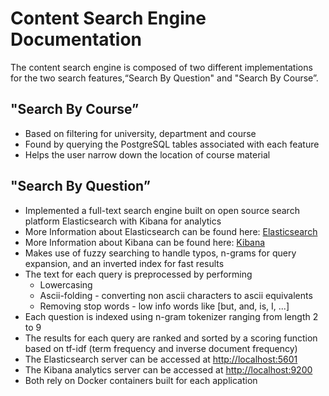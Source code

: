 # Content Search Engine Documentation
The content search engine is composed of two different implementations for the two search features,“Search By Question" and "Search By Course”.

## "Search By Course”
- Based on filtering for university, department and course
- Found by querying the PostgreSQL tables associated with each feature
- Helps the user narrow down the location of course material
## "Search By Question”
- Implemented a full-text search engine built on open source search platform Elasticsearch with Kibana for analytics
- More Information about Elasticsearch can be found here: [Elasticsearch](https://www.elastic.co/)
- More Information about Kibana can be found here: [Kibana](https://www.elastic.co/kibana/)
- Makes use of fuzzy searching to handle typos, n-grams for query expansion, and an inverted index for fast results
- The text for each query is preprocessed by performing
	- Lowercasing
	- Ascii-folding - converting non ascii characters to ascii equivalents
	- Removing stop words - low info words like [but, and, is, I, ...]
- Each question is indexed using n-gram tokenizer ranging from length 2 to 9
- The results for each query are ranked and sorted by a scoring function based on tf-idf (term frequency and inverse document frequency)
- The Elasticsearch server can be accessed at [http://localhost:5601](http://localhost:5601)
- The Kibana analytics server can be accessed at [http://localhost:9200](http://localhost:9200)
- Both rely on Docker containers built for each application

